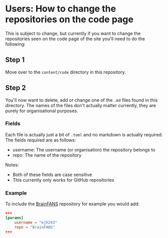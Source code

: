 # Users: How to change the repositories on the code page

This is subject to change, but currently if you want to change the repositories
seen on the code page of the site you'll need to do the following:

## Step 1

Move over to the `content/code` directory in this repository.

## Step 2

You'll now want to delete, add or change one of the `.md` files found in this
directory. The names of the files don't actually matter currently, they are
purely for organisational purposes.

### Fields

Each file is actually just a bit of `.toml` and no markdown is actually
required. The fields required are as follows:

- username: The username (or organisation) the repository belongs to
- repo: The name of the repository

Notes:

- Both of these fields are case sensitive
- This currently only works for GitHub repositories

### Example

To include the [BrainFANS](https://github.com/ejh243/BrainFANS) repository for
example you would add:

```toml
+++
[params]
    username = "ejh243"
    repo = "BrainFANS"
+++
```

